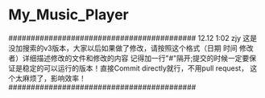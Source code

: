 ﻿# My_Music_Player
##########################################
12.12 1:02 zjy 
这是没加搜索的v3版本，大家以后如果做了修改，请按照这个格式（日期 时间 修改者）详细描述修改的文件和修改的内容
记得加一行"#"隔开;提交的时候一定要保证是稳定的可以运行的版本！直接Commit directly就行，不用pull request，
这个太麻烦了，影响效率！
##########################################
